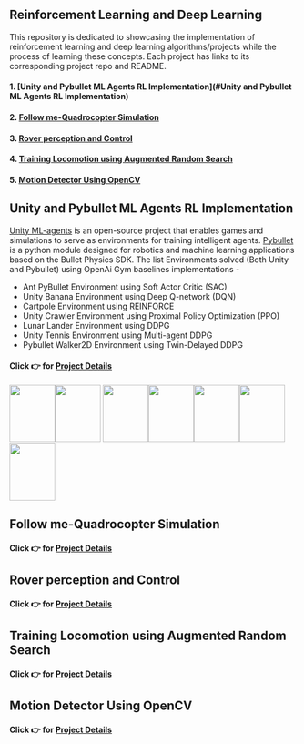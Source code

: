 ## Reinforcement Learning and Deep Learning
This repository is dedicated to showcasing the implementation of reinforcement learning and deep learning algorithms/projects  while the process of learning these concepts. Each project has links to its corresponding project repo and README.

#### 1. [Unity and Pybullet ML Agents RL Implementation](#Unity and Pybullet ML Agents RL Implementation)
#### 2. [Follow me-Quadrocopter Simulation ](#Follow-me-Quadrocopter-Simulation)
#### 3. [Rover perception and Control](#Rover-perception-and-Control)
#### 4. [Training Locomotion using Augmented Random Search](#Training-Locomotion-using-Augmented-Random-Search)
#### 5. [Motion Detector Using OpenCV](#Motion-Detector-Using-OpenCV)

## Unity and Pybullet ML Agents RL Implementation
[Unity ML-agents](https://github.com/Unity-Technologies/ml-agents) is an open-source project that enables games and simulations to serve as environments for training intelligent agents. [Pybullet](https://docs.google.com/document/d/10sXEhzFRSnvFcl3XxNGhnD4N2SedqwdAvK3dsihxVUA/edit#heading=h.2ye70wns7io3) is a python module designed for robotics and machine learning applications based on the Bullet Physics SDK.
The list Environments solved (Both Unity and Pybullet) using OpenAi Gym baselines implementations -
- Ant PyBullet Environment using Soft Actor Critic (SAC)
- Unity Banana Environment using Deep Q-network (DQN)
- Cartpole Environment using REINFORCE
- Unity Crawler Environment using Proximal Policy Optimization (PPO)
- Lunar Lander Environment using DDPG
- Unity Tennis Environment using Multi-agent DDPG
- Pybullet Walker2D Environment using Twin-Delayed DDPG

#### Click 👉 for [Project Details](https://github.com/ashutoshtiwari13/Unity-PyBullet-DRL-Hub)

<img src="https://github.com/ashutoshtiwari13/Unity-PyBullet-DRL-Hub/blob/master/Ant-PyBullet-Env-SAC/output/AntEnv-sim2.gif" height="100px" width="80px"/><img src="https://github.com/ashutoshtiwari13/Unity-PyBullet-DRL-Hub/blob/master/Banana-Env-DQN/output/simulation.gif" height="100px" width="80px"/> <img src="https://github.com/ashutoshtiwari13/Unity-PyBullet-DRL-Hub/blob/master/CartPole-Env-REINFORCE/output/sim-2.gif" height="100px" width="80px"/><img src="https://github.com/ashutoshtiwari13/Unity-PyBullet-DRL-Hub/blob/master/Crawler-Env-PPO/output/crawler.gif" height="100px" width="80px"/><img src="https://github.com/ashutoshtiwari13/Unity-PyBullet-DRL-Hub/blob/master/LunarLander-Env-DDPG/output/LL-sim1.gif" height="100px" width="80px"/><img src="https://github.com/ashutoshtiwari13/Unity-PyBullet-DRL-Hub/blob/master/Tennis-Env-MA_DDPG/output/Tennis.gif" height="100px" width="80px"/><img src="https://github.com/ashutoshtiwari13/Unity-PyBullet-DRL-Hub/blob/master/Tennis-Env-MA_DDPG/output/Tennis.gif" height="100px" width="80px"/>


## Follow me-Quadrocopter Simulation

#### Click 👉 for [Project Details](https://github.com/ashutoshtiwari13/Quadrocoptorsimulator-Deep-learning)

## Rover perception and Control

#### Click 👉 for [Project Details](https://github.com/ashutoshtiwari13/RoverWorld-perception-Control)

## Training Locomotion using Augmented Random Search

#### Click 👉 for [Project Details](https://github.com/ashutoshtiwari13/Simple-Random-Search)

## Motion Detector Using OpenCV

#### Click 👉 for [Project Details](https://github.com/ashutoshtiwari13/Motion-Detector)
